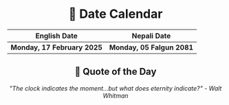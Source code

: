 <div align="center">

# 📅 Date Calendar

| English Date | Nepali Date |
|-------------|-------------|
| **Monday, 17 February 2025** | **Monday, 05 Falgun 2081** |

## 🌟 Quote of the Day

*"The clock indicates the moment...but what does eternity indicate?" - Walt Whitman*

</div>
